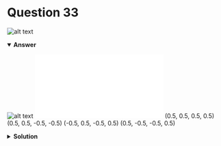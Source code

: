 # Question 33
![alt text](q33.png)

<details open>
<summary><b>Answer</b></summary>

![alt text](a33.svg)
![alt text](a33.py)
(0.5, 0.5, 0.5, 0.5)
(0.5, 0.5, -0.5, -0.5)
(-0.5, 0.5, -0.5, 0.5)
(0.5, -0.5, -0.5, 0.5)
</details>

<details>
<summary><b>Solution</b></summary>

![alt text](s33.png)

    </details>